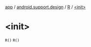[app](../../index.md) / [android.support.design](../index.md) / [R](index.md) / [&lt;init&gt;](.)

# &lt;init&gt;

`R()`
`R()`
